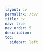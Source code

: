 ```yaml
---
layout: cv
permalink: /cv/
title: cv
nav: true
nav_order: 5
description:
toc:
  sidebar: left
---
```

